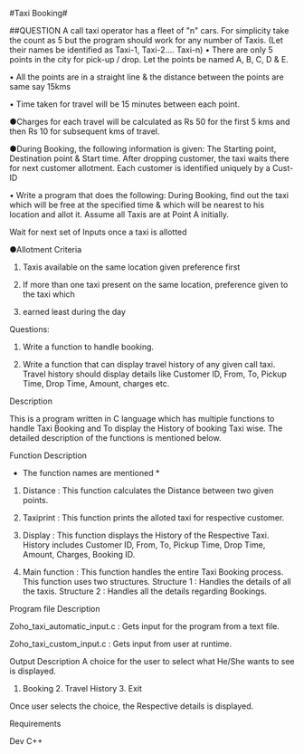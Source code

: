 #Taxi Booking#

##QUESTION 
A call taxi operator has a fleet of "n" cars. For simplicity take the count as 5 but the program should work for any number of Taxis. (Let their names be identified as Taxi-1, Taxi-2.... Taxi-n) 
• There are only 5 points in the 
city for pick-up / drop. Let the points be named A, B, C, D & E.

• All the points are in a straight line & the distance between the points are same say 15kms

• Time taken for travel will be 15 minutes between each point. 

●Charges for each travel will be calculated as Rs 50 for the first 5 kms and then Rs 10 for subsequent kms of travel.

●During Booking, the following information is given: The Starting point, Destination point & Start time. After dropping customer, the taxi waits there for next customer allotment. Each customer is identified uniquely by a Cust-ID

• Write a program that does the following: During Booking, find out the taxi which will be free at the specified time & which will be nearest to his location and allot it. Assume all Taxis are at Point A initially.

Wait for next set of Inputs once a taxi is allotted
 
●Allotment Criteria 
1. Taxis available on the same location given preference first

2. If more than one taxi present on the same location, preference given to the taxi which

3. earned least during the day

Questions:

1. Write a function to handle booking.

2. Write a function that can display travel history of any given call taxi. Travel history should display details like Customer ID, From, To, Pickup Time, Drop Time, Amount, charges etc.


 Description 

This is a program written in C language which has multiple functions to handle Taxi Booking and To display the History of booking Taxi wise. The detailed description of the functions is mentioned below.

Function Description 

* The function names are mentioned * 

1. Distance : This function calculates the Distance between two given points.

2. Taxiprint : This function prints the alloted taxi for respective customer. 

3. Display : This function displays the History of the Respective Taxi. History includes Customer ID, From, To, Pickup Time, Drop Time, Amount, Charges, Booking ID.

4. Main function : This function handles the entire Taxi Booking process. This function uses two structures. 
 Structure 1 : Handles the details of all the taxis.
 Structure 2 : Handles all the details regarding Bookings.


 Program file Description 

 Zoho_taxi_automatic_input.c : Gets input for the program from a text file.

 Zoho_taxi_custom_input.c : Gets input from user at runtime.

 Output Description 
A choice for the user to select what He/She wants to see is displayed.
1. Booking   2. Travel History    3. Exit 

Once user selects the choice, the Respective details is displayed. 

 Requirements 

Dev C++
